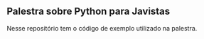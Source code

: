## Palestra sobre Python para Javistas

Nesse repositório tem o código de exemplo utilizado na palestra.

